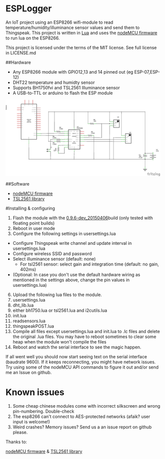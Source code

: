 # ESPLogger
An IoT project using an ESP8266 wifi-module to read temperature/humidity/illuminance sensor values and send them to Thingspeak. This project is written in [Lua](http://www.lua.org/) and uses the [nodeMCU firmware](https://github.com/nodemcu/nodemcu-firmware) to run lua on the ESP8266.

This project is licensed under the terms of the MIT license. See full license in LICENSE.md

##Hardware
* Any ESP8266 module with GPIO12,13 and 14 pinned out (eg ESP-07,ESP-12)
* DHT22 temperature and humidty sensor
* Supports BH1750fvi and TSL2561 Illuminance sensor
* A USB-to-TTL or arduino to flash the ESP module


![ESPLogger schematic](/hardware/ESPLogger_schema.png "ESPLogger schematic")

##Software
* [nodeMCU firmware](https://github.com/nodemcu/nodemcu-firmware)
* [TSL2561 library](https://github.com/hamishcunningham/fishy-wifi)


#Installing & configuring
1. Flash the module with the [0.9.6-dev_20150406](https://github.com/nodemcu/nodemcu-firmware/releases/tag/0.9.6-dev_20150406)build (only tested with floating point builds)
2. Reboot in user mode
3. Configure the following settings in usersettings.lua
  * Configure Thingspeak write channel and update interval in usersettings.lua
  * Configure wireless SSID and password
  * Select illuminance sensor (default: none)
    * For tsl2561 sensor: select gain and integration time (default: no gain, 402ms)
  * (Optional: In case you don't use the default hardware wiring as mentioned in the settings above, change the pin values in usersettings.lua)
6. Upload the following lua files to the module.
  1. usersettings.lua
  2. dht_lib.lua
  3. either bh1750.lua or tsl2561.lua and i2cutils.lua
  4. init.lua
  5. readsensors.lua
  6. thingspeakPOST.lua
7. Compile all files except usersettings.lua and init.lua to .lc files and delete the original .lua files. You may have to reboot sometimes to clear some heap when the module won't compile the files
8. Reboot and watch the serial interface to see the magic happen.

If all went well you should now start seeing text on the serial interface (baudrate 9600). If it keeps reconnecting, you might have network issues. Try using some of the nodeMCU API commands to figure it out and/or send me an Issue on github.

# Known issues
1. Some cheap chinese modules come with incorrect silkscreen and wrong pin-numbering. Double-check
2. The esp8266 can't connect to AES-protected networks (afaik? user input is welcome!)
3. Weird crashes? Memory issues? Send us a an issue report on github please.

Thanks to:

[nodeMCU firmware](https://github.com/nodemcu/nodemcu-firmware) & [TSL2561 library](https://github.com/hamishcunningham/fishy-wifi)
